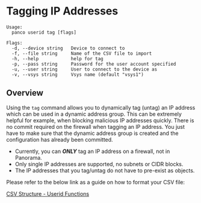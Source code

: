 # Tagging IP Addresses

```
Usage:
  panco userid tag [flags]

Flags:
  -d, --device string   Device to connect to
  -f, --file string     Name of the CSV file to import
  -h, --help            help for tag
  -p, --pass string     Password for the user account specified
  -u, --user string     User to connect to the device as
  -v, --vsys string     Vsys name (default "vsys1")
```

## Overview

Using the `tag` command allows you to dynamically tag (untag) an IP address which can be used in a dynamic address group. This
can be extremely helpful for example, when blocking malicious IP addresses quickly. There is no commit required
on the firewall when tagging an IP address. You just have to make sure that the dynamic address group is created and the
configuration has already been committed.

* Currently, you can **_ONLY_** tag an IP address on a firewall, not in Panorama.
* Only single IP addresses are supported, no subnets or CIDR blocks.
* The IP addresses that you tag/untag do not have to pre-exist as objects.

Please refer to the below link as a guide on how to format your CSV file:

[CSV Structure - Userid Functions](https://panco.dev/csv_userid.html)